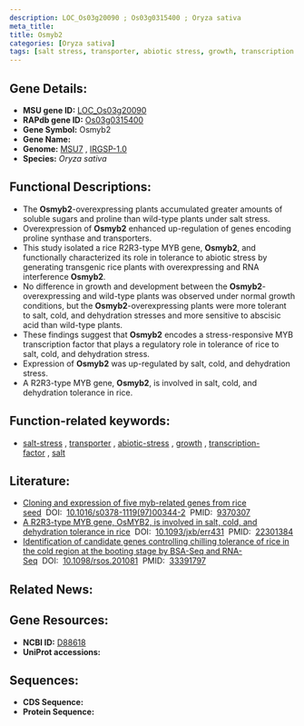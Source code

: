 ```yaml
---
description: LOC_Os03g20090 ; Os03g0315400 ; Oryza sativa
meta_title:
title: Osmyb2
categories: [Oryza sativa]
tags: [salt stress, transporter, abiotic stress, growth, transcription factor, salt]
---
```


## Gene Details:
- **MSU gene ID:** [LOC_Os03g20090](http://rice.uga.edu/cgi-bin/ORF_infopage.cgi?orf=LOC_Os03g20090)  
- **RAPdb gene ID:** [Os03g0315400](https://rapdb.dna.affrc.go.jp/locus/?name=Os03g0315400)  
- **Gene Symbol:** Osmyb2
- **Gene Name:**
- **Genome:**  [MSU7](http://rice.uga.edu/)&nbsp;,&nbsp;[IRGSP-1.0](https://rapdb.dna.affrc.go.jp/download/irgsp1.html)
- **Species:** *Oryza sativa*

## Functional Descriptions:
   - The **Osmyb2**-overexpressing plants accumulated greater amounts of soluble sugars and proline than wild-type plants under salt stress.
   - Overexpression of **Osmyb2** enhanced up-regulation of genes encoding proline synthase and transporters.
   - This study isolated a rice R2R3-type MYB gene, **Osmyb2**, and functionally characterized its role in tolerance to abiotic stress by generating transgenic rice plants with overexpressing and RNA interference **Osmyb2**.
   - No difference in growth and development between the **Osmyb2**-overexpressing and wild-type plants was observed under normal growth conditions, but the **Osmyb2**-overexpressing plants were more tolerant to salt, cold, and dehydration stresses and more sensitive to abscisic acid than wild-type plants.
   - These findings suggest that **Osmyb2** encodes a stress-responsive MYB transcription factor that plays a regulatory role in tolerance of rice to salt, cold, and dehydration stress.
   - Expression of **Osmyb2** was up-regulated by salt, cold, and dehydration stress.
   - A R2R3-type MYB gene, **Osmyb2**, is involved in salt, cold, and dehydration tolerance in rice.

## Function-related keywords:
   - [salt-stress](/tags/salt-stress/)&nbsp;,&nbsp;[transporter](/tags/transporter/)&nbsp;,&nbsp;[abiotic-stress](/tags/abiotic-stress/)&nbsp;,&nbsp;[growth](/tags/growth/)&nbsp;,&nbsp;[transcription-factor](/tags/transcription-factor/)&nbsp;,&nbsp;[salt](/tags/salt/)

## Literature:
   - [Cloning and expression of five myb-related genes from rice seed](https://www.doi.org/10.1016/s0378-1119(97)00344-2)&nbsp;&nbsp;DOI:&nbsp;&nbsp;[10.1016/s0378-1119(97)00344-2](https://www.doi.org/10.1016/s0378-1119(97)00344-2)&nbsp;&nbsp;PMID:&nbsp;&nbsp;[9370307](https://pubmed.ncbi.nlm.nih.gov/9370307/)
   - [A R2R3-type MYB gene, OsMYB2, is involved in salt, cold, and dehydration tolerance in rice](https://www.doi.org/10.1093/jxb/err431)&nbsp;&nbsp;DOI:&nbsp;&nbsp;[10.1093/jxb/err431](https://www.doi.org/10.1093/jxb/err431)&nbsp;&nbsp;PMID:&nbsp;&nbsp;[22301384](https://pubmed.ncbi.nlm.nih.gov/22301384/)
   - [Identification of candidate genes controlling chilling tolerance of rice in the cold region at the booting stage by BSA-Seq and RNA-Seq](https://www.doi.org/10.1098/rsos.201081)&nbsp;&nbsp;DOI:&nbsp;&nbsp;[10.1098/rsos.201081](https://www.doi.org/10.1098/rsos.201081)&nbsp;&nbsp;PMID:&nbsp;&nbsp;[33391797](https://pubmed.ncbi.nlm.nih.gov/33391797/)

## Related News:

## Gene Resources:
- **NCBI ID:**  [D88618](http://www.ncbi.nlm.nih.gov/nuccore/D88618)
- **UniProt accessions:** [](https://www.uniprot.org/uniprotkb//entry)

## Sequences:
- **CDS Sequence:**
- **Protein Sequence:**
